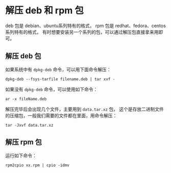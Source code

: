 # 解压 deb 和 rpm 包

deb 包是 debian、ubuntu系列特有的格式，
rpm 包是 redhat、fedora、centos 系列特有的格式，
有时想要安装另一个系列的包，可以通过解压包直接拿来用即可。


## 解压 deb 包

如果系统中有 `dpkg-deb` 命令，可以用下面命令解压：

```
dpkg-deb --fsys-tarfile filename.deb | tar xvf -
```

如果没有 `dpkg-deb` 命令，可以使用如下命令：

```
ar -x fileName.deb
```

解压完毕后会出现几个文件，主要用到 `data.tar.xz` 包，
这个是存放二进制文件的压缩包，一般我们需要的文件都在里面，用命令解压：

```
tar -Jxvf data.tar.xz
```


## 解压 rpm 包

运行如下命令：

```
rpm2cpio xx.rpm | cpio -idmv
```

